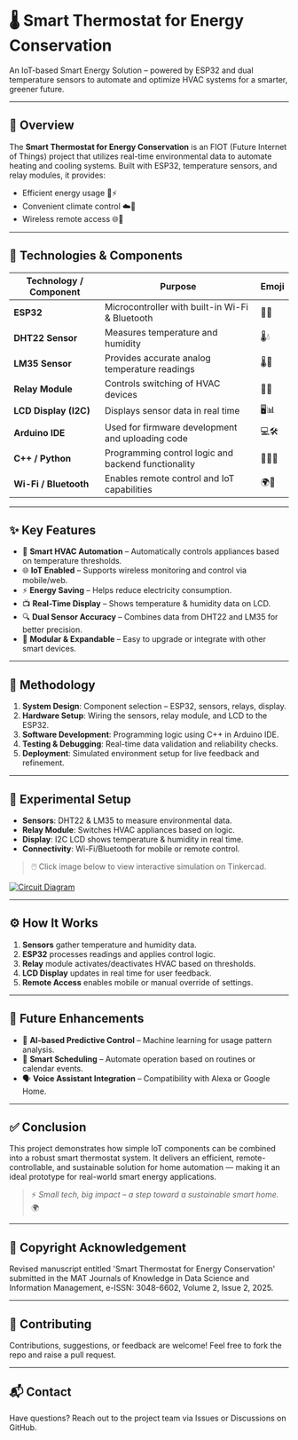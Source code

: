 # 🌡️ Smart Thermostat for Energy Conservation

An IoT-based Smart Energy Solution – powered by ESP32 and dual temperature sensors to automate and optimize HVAC systems for a smarter, greener future.

---

## 📌 Overview

The **Smart Thermostat for Energy Conservation** is an FIOT (Future Internet of Things) project that utilizes real-time environmental data to automate heating and cooling systems. Built with ESP32, temperature sensors, and relay modules, it provides:

- Efficient energy usage 🏡⚡  
- Convenient climate control ☁️📲  
- Wireless remote access 🌐📶

---

## 🧰 Technologies & Components

| **Technology / Component** | **Purpose**                                         | **Emoji**        |
|----------------------------|-----------------------------------------------------|------------------|
| **ESP32**                  | Microcontroller with built-in Wi-Fi & Bluetooth     | 🧠📡             |
| **DHT22 Sensor**           | Measures temperature and humidity                   | 🌡️💧             |
| **LM35 Sensor**            | Provides accurate analog temperature readings       | 🌡️📏             |
| **Relay Module**           | Controls switching of HVAC devices                  | 🔁🔌             |
| **LCD Display (I2C)**      | Displays sensor data in real time                   | 🖥️📊             |
| **Arduino IDE**            | Used for firmware development and uploading code    | 💻🛠️             |
| **C++ / Python**           | Programming control logic and backend functionality | 👨‍💻🐍            |
| **Wi-Fi / Bluetooth**      | Enables remote control and IoT capabilities         | 🌍📲             |

---

## ✨ Key Features

- 🔄 **Smart HVAC Automation** – Automatically controls appliances based on temperature thresholds.
- 🌐 **IoT Enabled** – Supports wireless monitoring and control via mobile/web.
- ⚡ **Energy Saving** – Helps reduce electricity consumption.
- 📺 **Real-Time Display** – Shows temperature & humidity data on LCD.
- 🔍 **Dual Sensor Accuracy** – Combines data from DHT22 and LM35 for better precision.
- 🧩 **Modular & Expandable** – Easy to upgrade or integrate with other smart devices.

---

## 🔧 Methodology

1. **System Design**: Component selection – ESP32, sensors, relays, display.
2. **Hardware Setup**: Wiring the sensors, relay module, and LCD to the ESP32.
3. **Software Development**: Programming logic using C++ in Arduino IDE.
4. **Testing & Debugging**: Real-time data validation and reliability checks.
5. **Deployment**: Simulated environment setup for live feedback and refinement.

---

## 🧪 Experimental Setup

- **Sensors**: DHT22 & LM35 to measure environmental data.
- **Relay Module**: Switches HVAC appliances based on logic.
- **Display**: I2C LCD shows temperature & humidity in real time.
- **Connectivity**: Wi-Fi/Bluetooth for mobile or remote control.

> 🖱️ Click image below to view interactive simulation on Tinkercad.

[![Circuit Diagram](assets/circuit.png)](https://www.tinkercad.com/things/3e8Im7ampco-smart-thermostat)


---

## ⚙️ How It Works

1. **Sensors** gather temperature and humidity data.
2. **ESP32** processes readings and applies control logic.
3. **Relay** module activates/deactivates HVAC based on thresholds.
4. **LCD Display** updates in real time for user feedback.
5. **Remote Access** enables mobile or manual override of settings.

---

## 🚀 Future Enhancements

- 🧠 **AI-based Predictive Control** – Machine learning for usage pattern analysis.
- 📅 **Smart Scheduling** – Automate operation based on routines or calendar events.
- 🗣️ **Voice Assistant Integration** – Compatibility with Alexa or Google Home.

---

## ✅ Conclusion

This project demonstrates how simple IoT components can be combined into a robust smart thermostat system. It delivers an efficient, remote-controllable, and sustainable solution for home automation — making it an ideal prototype for real-world smart energy applications.

> ⚡ *Small tech, big impact – a step toward a sustainable smart home.* 🌍

---

## 📎 Copyright Acknowledgement

Revised manuscript entitled 'Smart Thermostat for Energy Conservation' submitted in the MAT Journals of Knowledge in Data Science and Information Management, e-ISSN: 3048-6602, Volume 2, Issue 2, 2025.

---

## 🤝 Contributing

Contributions, suggestions, or feedback are welcome! Feel free to fork the repo and raise a pull request.

---

## 📬 Contact

Have questions? Reach out to the project team via Issues or Discussions on GitHub.


